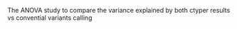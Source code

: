 The ANOVA study to compare the variance explained by both ctyper results vs convential variants calling
